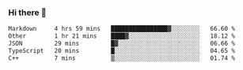 ### Hi there 👋

<!--
**WShiBin/WShiBin** is a ✨ _special_ ✨ repository because its `README.md` (this file) appears on your GitHub profile.

Here are some ideas to get you started:

- 🔭 I’m currently working on ...
- 🌱 I’m currently learning ...
- 👯 I’m looking to collaborate on ...
- 🤔 I’m looking for help with ...
- 💬 Ask me about ...
- 📫 How to reach me: ...
- 😄 Pronouns: ...
- ⚡ Fun fact: ...
-->

<!--START_SECTION:waka-->

```txt
Markdown     4 hrs 59 mins   ████████████████▓░░░░░░░░   66.60 %
Other        1 hr 21 mins    ████▓░░░░░░░░░░░░░░░░░░░░   18.12 %
JSON         29 mins         █▓░░░░░░░░░░░░░░░░░░░░░░░   06.66 %
TypeScript   20 mins         █░░░░░░░░░░░░░░░░░░░░░░░░   04.65 %
C++          7 mins          ▒░░░░░░░░░░░░░░░░░░░░░░░░   01.74 %
```

<!--END_SECTION:waka-->
